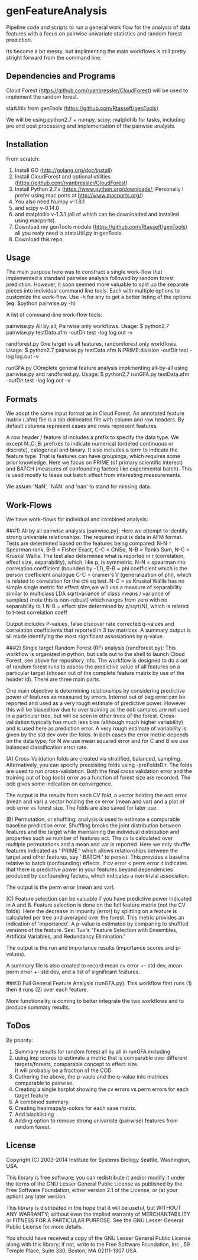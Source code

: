 genFeatureAnalysis
====================

Pipeline code and scripts to run a general work flow for the 
analysis of data features with a focus on pairwise 
univariate statistics and random forest prediction.

Its become a bit messy, but implimenting the main
workflows is still pretty stright forward from the
command line.

Dependencies and Programs
------------------
Cloud Forest (https://github.com/ryanbressler/CloudForest)
will be used to implement the random forest.

statUtils from genTools (https://github.com/Rtasseff/genTools) 

We will be using python2.7 + numpy, scipy, matplotlib
for tasks, including pre and post processing
and implementation of the pairwise analysis.

Installation
-------------------
From scratch:

1. Install GO (http://golang.org/doc/install)
2. Install CloudForest and optional utilities 
(https://github.com/ryanbressler/CloudForest)
3. Install Python 2.7.x (https://www.python.org/downloads/;
Personally I prefer using mac ports at http://www.macports.org/)
  1. You also need Numpy v-1.8.1 
  2. and scipy v-0.14.0
  3. and matplotlib v-1.3.1 (all of which can be 
downloaded and installed using macports).
4. Download my genTools module (https://github.com/Rtasseff/genTools)
all you realy need is statsUtil.py in genTools
5. Download this repo.
  

Usage
------------------
The main purpose here was to construct a single 
work-flow that implemented a standard pairwise analysis 
followed by random forest prediction. However, it soon seemed
more valuable to split up the separate pieces into 
individual command line tools. Each with multiple options 
to customize the work-flow.  Use -h for any to get 
a better listing of the options (eg. $python pairwise.py -h)

A list of command-line work-flow tools:

pairwise.py 
All by all, Pairwise only workflows. Usage: 
$ python2.7 pairwise.py testData.afm -outDir test -log log.out -v

randforest.py 
One target vs all features, randomforest only workflows. Usage:
$ python2.7 pairwise.py testData.afm N:PRIME:division -outDir test -log log.out -v

runGFA.py
COmplete general feature analysis implimenting all-by-all using
pariwise.py and randforest.py. Usage:
$ python2.7 runGFA.py testData.afm -outDir test -log log.out -v

Formats 
------------------
We adopt the same input format as in Cloud Forest.
An annotated feature matrix (.afm) file is a tab 
delineated file with column and row headers. 
By default columns represent cases and rows 
represent features.

A row header / feature id includes a prefix to specify the data type.
We except N:,C:,B: prefixes to indicate numerical (ordered continuous or
discrete), categorical and binary. It also includes a term to indicate
the feature type. That is features can have groupings, which requires
some prior knowledge. Here we focus on PRIME (of primary scientific interest) 
and BATCH (measures of confounding factors like experimental batch).
This is used mostly to tease out batch effect from interesting measurements.

We assum 'NaN', 'NAN' and 'nan' to stand for missing data.
 


Work-Flows
------------------
We have work-flows for individual and combined analysis:

###1) All by all pairwise analysis (pairwise.py): 
Here we attempt to identify strong univariate relationships.
The required input is data in AFM format.
Tests are determined based on the features being compared:
N-N = Spearman rank, B-B = Fisher Exact, C-C = ChiSq,
N-B = Ranks Sum, N-C = Kruskal Wallis.
The test also determines what is reported in r (correlation, 
effect size, separability), which, like p, is symmetric.
N-N = spearman rho correlation coefficient (bounded by -1,1),
B-B = phi coefficient which is the person coefficient analogue 
C-C = cramer's V (generalization of phi), which is related to 
correlation for the chi sq test. N-C = as Kruskal Wallis has no simple 
single metric for effect size,we will use a measure of separability 
similar to multiclass LDA sqrt(variance of class means / variance of samples) 
(note this is non-robust) which ranges from zero with no separability to 1
N-B = effect size determined by z/sqrt(N), which is related to 
t-test correlation coeff

Output includes P-values, false discover rate corrected 
q-values and correlation coefficients that reported in 3 tsv matrices.
A summary output is all made identifying the most significant 
assosiations by q-value.

###2) Single target Random Forest (RF) analysis (randforest.py):
This workflow is organized in python, but calls out
to the shell to launch Cloud Forest, see above for 
repository info. The workflow is designed to do a set 
of random forest runs to assess the predictive value of 
all features on a particular target (chosen out of 
the complete feature matrix by use of the header id).
There are three main parts. 

One main objective is determining relationships 
by considering predictive power of features as 
measured by errors. Internal out of bag error 
can be reported and used as a very rough estimate 
of predictive power. However this will be biased low 
due to over training as the oob samples are 
not used in a particular tree, but will be seen 
in other trees of the forest. Cross-validation 
typically has much less bias (although much higher
variability) and is used here as prediction error.
A very rough estimate of variability is given by 
the std dev over the folds.  In both cases the error
metric depends on the data type, for N we use mean
squared error and for C and B we use balanced 
classification error rate.


(A) Cross-Validation folds are created via stratified,
balanced, sampling.   
Alternatively, you can specify preexisting folds using
-preFoldsDir.  The folds are used to run cross-validation.
Both the final cross validation error and the training 
out of bag (oob) error as a function of forest size are recorded.
The oob gives some indication on convergence.

The output is the results from each CV fold,
a vector holding the oob error (mean and var) a
vector holding the cv error (mean and var) and 
a plot of oob error vs forest size.
The folds are also saved for later use.

(B) Permutation, or shuffling, analysis is used 
to estimate a comparable baseline prediction error.
Shuffling breaks the joint distribution between 
features and the target while maintaining the 
individual distribution and properties such as 
number of features ect. The cv is calculated over
multiple permutations and a mean and var is reported.
Here we only shuffle features indicated as ':PRIME:'
which allows relationships between the target and other 
features, say ':BATCH:' to persist. This provides
a baseline relative to batch (confounding) effects. If
cv error < perm error it indicates that there is predictive
power in your features beyond dependencies produced by
confounding factors, which indicates a non trivial 
association.

The output is the perm error (mean and var).


(C) Feature selection can be valuable if you have 
predictive power indicated in A and B.
Feature selection is done on the full feature matrix
(not the CV folds). Here the decrease 
in impurity (error) by splitting on a feature is calculated
per tree and averaged over the forest. This 
metric provides an indication of 'importance'.
A p-value is estimated by comparing to shuffled 
versions of the feature. See: Tuv's "Feature Selection with 
Ensembles, Artificial Variables, and Redundancy Elimination."

The output is the run and importance results (importance scores 
and p-values).

A summary file is also created to record mean cv error +- std dev,
mean perm error +- std dev, and a list of significant features.
 
###3) Full General Feature Analysis (runGFA.py):
This workflow first runs (1) then it runs (2) over each 
feature.

More functionality is coming to better integrate the two 
workflows and to produce summary results.

ToDos
----------------
By priority:
1. Summary results for random forest all by all in runGFA including 
  1. using imp scores to estimate a metric that 
is comparable over different targets/forests,
comparable concept to effect size.  
It will probably be a fraction of the COD.
  2. Gathering the above, the p-vaule and the 
q-value into matrices comparable to pairwise.
  3. Creating a single barplot showing the 
cv errors vs perm errors for each target feature
  4. A combined summary.
2. Creating heatmaps/p-colors for each save matrix.
3. Add blacklisting
4. Adding option to remove strong univariate (pairwise)
features from random forest. 


License
-------------------

Copyright (C) 2003-2014 Institute for Systems Biology
		     Seattle, Washington, USA.

This library is free software; you can redistribute it and/or
modify it under the terms of the GNU Lesser General Public
License as published by the Free Software Foundation; either
version 2.1 of the License, or (at your option) any later version.

This library is distributed in the hope that it will be useful,
but WITHOUT ANY WARRANTY; without even the implied warranty of
MERCHANTABILITY or FITNESS FOR A PARTICULAR PURPOSE.  See the GNU
Lesser General Public License for more details.

You should have received a copy of the GNU Lesser General Public
License along with this library; if not, write to the Free Software
Foundation, Inc., 59 Temple Place, Suite 330, Boston, MA 02111-1307  USA
